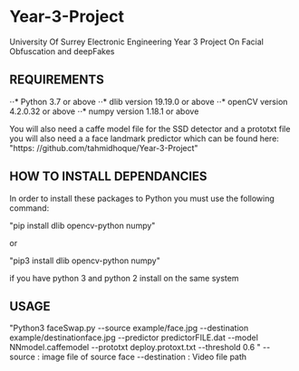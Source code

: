 # Year-3-Project
University Of Surrey Electronic Engineering Year 3 Project On Facial Obfuscation and deepFakes
## REQUIREMENTS

⋅⋅* Python 3.7 or above
⋅⋅* dlib version 19.19.0 or above
⋅⋅* openCV version 4.2.0.32 or above
⋅⋅* numpy version 1.18.1 or above

You will also need a caffe model file for the SSD detector and a prototxt file
you will also need a a face landmark predictor which can be found here:
"https: //github.com/tahmidhoque/Year-3-Project"

## HOW TO INSTALL DEPENDANCIES

In order to install these packages to Python you must use the following command:

"pip install dlib opencv-python numpy"

or

"pip3 install dlib opencv-python numpy"

if you have python 3 and python 2 install on the same system

## USAGE

"Python3 faceSwap.py --source example/face.jpg --destination example/destinationface.jpg --predictor predictorFILE.dat --model NNmodel.caffemodel --prototxt deploy.protoxt.txt --threshold 0.6 "
--source : image file of source face
--destination : Video file path
